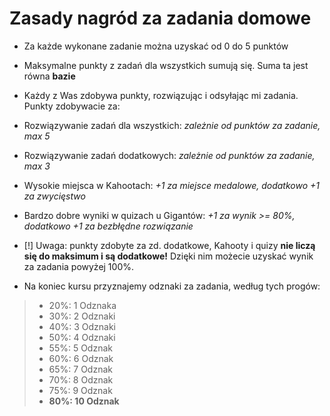 # Zasady nagród za zadania domowe

- Za każde wykonane zadanie można uzyskać od 0 do 5 punktów
- Maksymalne punkty z zadań dla wszystkich sumują się. Suma ta jest równa **bazie**
- Każdy z Was zdobywa punkty, rozwiązując i odsyłając mi zadania. Punkty zdobywacie za:
 - Rozwiązywanie zadań dla wszystkich: *zależnie od punktów za zadanie, max 5*
 - Rozwiązywanie zadań dodatkowych: *zależnie od punktów za zadanie, max 3*
 - Wysokie miejsca w Kahootach: *+1 za miejsce medalowe, dodatkowo +1 za zwycięstwo*
 - Bardzo dobre wyniki w quizach u Gigantów: *+1 za wynik >= 80%, dodatkowo +1 za bezbłędne rozwiązanie*
 - [!] Uwaga: punkty zdobyte za zd. dodatkowe, Kahooty i quizy **nie liczą się do maksimum i są dodatkowe!** Dzięki nim możecie uzyskać wynik za zadania powyżej 100%.

- Na koniec kursu przyznajemy odznaki za zadania, według tych progów:
> - 20%: 1 Odznaka
> - 30%: 2 Odznaki
> - 40%: 3 Odznaki
> - 50%: 4 Odznaki
> - 55%: 5 Odznak
> - 60%: 6 Odznak
> - 65%: 7 Odznak
> - 70%: 8 Odznak
> - 75%: 9 Odznak
> - **80%: 10 Odznak**